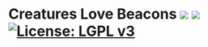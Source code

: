 # Creatures Love Beacons [![](http://cf.way2muchnoise.eu/versions/.svg)](https://minecraft.curseforge.com/projects/) [![](http://cf.way2muchnoise.eu/short_*_downloads.svg)](https://minecraft.curseforge.com/projects//files) [![License: LGPL v3](https://img.shields.io/badge/License-LGPL%20v3-blue.svg)](https://www.gnu.org/licenses/lgpl-3.0)
